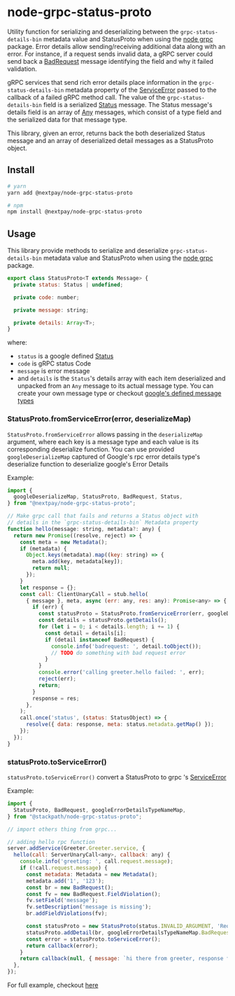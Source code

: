 # node-grpc-status-proto

<!-- [![Version](https://img.shields.io/npm/v/@stackpath/node-grpc-error-details.svg)](https://www.npmjs.com/package/@stackpath/node-grpc-error-details)
[![License](https://img.shields.io/npm/l/@stackpath/node-grpc-error-details.svg)](https://www.npmjs.com/package/@stackpath/node-grpc-error-details)
[![Build Status](https://travis-ci.org/stackpath/node-grpc-error-details.svg?branch=master)](https://travis-ci.org/stackpath/node-grpc-error-details) -->

Utility function for serializing and deserializing between the `grpc-status-details-bin` metadata value and StatusProto
  when using the [node grpc](https://github.com/grpc/grpc-node/tree/master/packages/grpc-native-core) package. Error details allow sending/receiving additional data along with an error. For instance, if a request sends invalid data, a gRPC server could send back a [BadRequest](https://github.com/googleapis/googleapis/blob/master/google/rpc/error_details.proto#L169) message identifying the field and why it failed validation.

gRPC services that send rich error details place information in the `grpc-status-details-bin` metadata property of the [ServiceError](https://grpc.io/grpc/node/grpc.html#~ServiceError) passed to the callback of a failed gRPC method call. The value of the `grpc-status-details-bin` field is a serialized [Status](./src/proto/status.proto) message. The Status message's details field is an array of [Any](https://github.com/protocolbuffers/protobuf/blob/master/src/google/protobuf/any.proto#L122) messages, which consist of a type field and the serialized data for that message type.

This library, given an error, returns back the both deserialized Status message and an array of deserialized detail messages as a StatusProto object.

## Install

```bash
# yarn
yarn add @nextpay/node-grpc-status-proto

# npm
npm install @nextpay/node-grpc-status-proto
```

## Usage

This library provide methods to serialize and deserialize `grpc-status-details-bin` metadata value and StatusProto when using the [node grpc](https://github.com/grpc/grpc-node/tree/master/packages/grpc-native-core) package.

```js
export class StatusProto<T extends Message> {
  private status: Status | undefined;

  private code: number;

  private message: string;

  private details: Array<T>;
}
```
 
where:
- `status` is a google defined [Status](https://github.com/googleapis/googleapis/blob/master/google/rpc/status.proto#L35)
- `code` is gRPC status Code
- `message` is error message
- and `details` is the `Status`'s details array with each item deserialized and unpacked from an `Any` message to its actual message type. You can create your own message type or checkout [google's defined message types](https://github.com/googleapis/googleapis/blob/master/google/rpc/error_details.proto)


### StatusProto.fromServiceError(error, deserializeMap)

`StatusProto.fromServiceError` allows passing in the `deserializeMap` argument, where each key is a message type and each value is its corresponding deserialize function.
You can use provided `googleDeserializeMap` captured of Google's rpc error details type's deserialize function to deserialize google's Error Details

Example:

```js
import {
  googleDeserializeMap, StatusProto, BadRequest, Status,
} from "@nextpay/node-grpc-status-proto";

// Make grpc call that fails and returns a Status object with
// details in the `grpc-status-details-bin` Metadata property
function hello(message: string, metadata?: any) {
  return new Promise((resolve, reject) => {
    const meta = new Metadata();
    if (metadata) {
      Object.keys(metadata).map((key: string) => {
        meta.add(key, metadata[key]);
        return null;
      });
    }
    let response = {};
    const call: ClientUnaryCall = stub.hello(
      { message }, meta, async (err: any, res: any): Promise<any> => {
        if (err) {
          const statusProto = StatusProto.fromServiceError(err, googleDeserializeMap);
          const details = statusProto.getDetails();
          for (let i = 0; i < details.length; i += 1) {
            const detail = details[i];
            if (detail instanceof BadRequest) {
              console.info('badrequest: ', detail.toObject());
              // TODO do something with bad request error
            }
          }
          console.error('calling greeter.hello failed: ', err);
          reject(err);
          return;
        }
        response = res;
      },
    );
    call.once('status', (status: StatusObject) => {
      resolve({ data: response, meta: status.metadata.getMap() });
    });
  });
}
```

### statusProto.toServiceError()

`statusProto.toServiceError()` convert a StatusProto to grpc 's [ServiceError](https://github.com/grpc/grpc-node/blob/master/packages/grpc-js/src/call.ts#L31)

Example:

```js
import {
  StatusProto, BadRequest, googleErrorDetailsTypeNameMap,
} from "@stackpath/node-grpc-status-proto";

// import others thing from grpc...

// adding hello rpc function
server.addService(Greeter.Greeter.service, {
  hello(call: ServerUnaryCall<any>, callback: any) {
    console.info('greeting: ', call.request.message);
    if (!call.request.message) {
      const metadata: Metadata = new Metadata();
      metadata.add('1', '123');
      const br = new BadRequest();
      const fv = new BadRequest.FieldViolation();
      fv.setField('message');
      fv.setDescription('message is missing');
      br.addFieldViolations(fv);

      const statusProto = new StatusProto(status.INVALID_ARGUMENT, 'Required fields must not be null');
      statusProto.addDetail(br, googleErrorDetailsTypeNameMap.BadRequest);
      const error = statusProto.toServiceError();
      return callback(error);
    }
    return callback(null, { message: `hi there from greeter, response for: ${call.request.message}` });
  },
});
```

For full example, checkout [here](https://github.com/quangtm210395/grpc-node-status-proto/tree/master/examples)